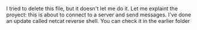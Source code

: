 I tried to delete this file, but it doesn't let me do it. 
Let me explaint the proyect: 
  this is about to connect to a server and send messages. 
  I've done an update called netcat reverse shell. 
  You can check it in the earlier folder
